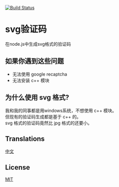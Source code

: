 [![Build Status](https://travis-ci.org/steambap/svg-captcha.svg?branch=master)](https://travis-ci.org/steambap/svg-captcha)

# svg验证码

在node.js中生成svg格式的验证码

## 如果你遇到这些问题

- 无法使用 google recaptcha
- 无法安装 c++ 模块

## 为什么使用 svg 格式?

我和我的同事都是用windows系统，不想使用 c++ 模块。  
但现有的验证码生成都是基于 c++ 的。  
svg 格式的验证码竟然比 jpg 格式的还要小。  

## Translations
[中文](README_CN.md)

## License
[MIT](LICENSE.md)
